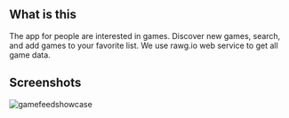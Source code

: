 ## What is this

The app for people are interested in games. Discover new games, search, and add games to your favorite list. We use rawg.io web service to get all game data.

## Screenshots
![gamefeedshowcase](https://user-images.githubusercontent.com/37035339/100987023-88138a00-3580-11eb-8ff3-c10fedacc4a4.png)
